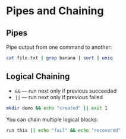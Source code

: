 # Pipes and Chaining

## Pipes

Pipe output from one command to another:

```sh
cat file.txt | grep banana | sort | uniq
```

## Logical Chaining

- `&&` — run next only if previous succeeded
- `||` — run next only if previous failed

```sh
mkdir demo && echo "created" || exit 1
```

You can chain multiple logical blocks:

```sh
run this || echo "fail" && echo "recovered"
```
